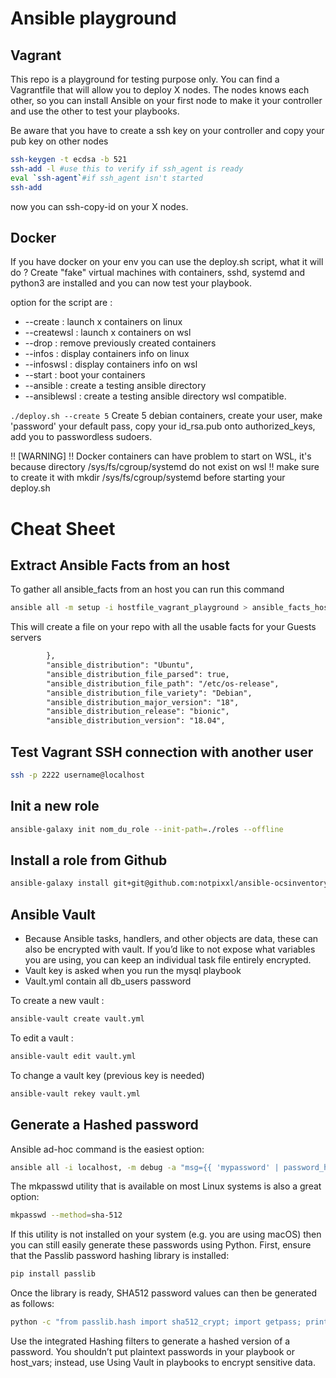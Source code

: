 # Ansible playground

## Vagrant

This repo is a playground for testing purpose only. You can find a Vagrantfile that will allow you to deploy X nodes.
The nodes knows each other, so you can install Ansible on your first node to make it your controller and use the other to test your playbooks.

Be aware that you have to create a ssh key on your controller and copy your pub key on other nodes

```bash
ssh-keygen -t ecdsa -b 521
ssh-add -l #use this to verify if ssh_agent is ready
eval `ssh-agent`#if ssh_agent isn't started
ssh-add
```

now you can ssh-copy-id on your X nodes.

## Docker

If you have docker on your env you can use the deploy.sh script, what it will do ? 
Create "fake" virtual machines with containers, sshd, systemd and python3 are installed and you can now test your playbook.

option for the script are :

* --create : launch x containers on linux
* --createwsl : launch x containers on wsl
* --drop : remove previously created containers
* --infos : display containers info on linux
* --infoswsl : display containers info on wsl
* --start : boot your containers
* --ansible : create a testing ansible directory
* --ansiblewsl : create a testing ansible directory wsl compatible.

```./deploy.sh --create 5```
Create 5 debian containers, create your user, make 'password' your default pass, copy your id_rsa.pub onto authorized_keys, add you to passwordless sudoers.

!! [WARNING]
!! Docker containers can have problem to start on WSL, it's because directory /sys/fs/cgroup/systemd do not exist on wsl
!! make sure to create it with mkdir /sys/fs/cgroup/systemd before starting your deploy.sh

# Cheat Sheet

## Extract Ansible Facts from an host

To gather all ansible_facts from an host you can run this command

```bash
ansible all -m setup -i hostfile_vagrant_playground > ansible_facts_hostfile_vagrant_playground.txt
```

This will create a file on your repo with all the usable facts for your Guests servers

```xml
        },
        "ansible_distribution": "Ubuntu",
        "ansible_distribution_file_parsed": true,
        "ansible_distribution_file_path": "/etc/os-release",
        "ansible_distribution_file_variety": "Debian",
        "ansible_distribution_major_version": "18",
        "ansible_distribution_release": "bionic",
        "ansible_distribution_version": "18.04",
```

## Test Vagrant SSH connection with another user

```bash
ssh -p 2222 username@localhost
```

## Init a new role 

```bash
ansible-galaxy init nom_du_role --init-path=./roles --offline
```

## Install a role from Github

```bash
ansible-galaxy install git+git@github.com:notpixxl/ansible-ocsinventory-agent.git
```

## Ansible Vault

* Because Ansible tasks, handlers, and other objects are data, these can also be encrypted with vault. If you’d like to not expose what variables you are using, you can keep an individual task file entirely encrypted.
* Vault key is asked when you run the mysql playbook
* Vault.yml contain all db_users password

To create a new vault :

```bash
ansible-vault create vault.yml
```

To edit a vault :

```bash
ansible-vault edit vault.yml
```

To change a vault key (previous key is needed)

```bash
ansible-vault rekey vault.yml
```

## Generate a Hashed password

Ansible ad-hoc command is the easiest option:

```bash
ansible all -i localhost, -m debug -a "msg={{ 'mypassword' | password_hash('sha512', 'mysecretsalt') }}"
```

The mkpasswd utility that is available on most Linux systems is also a great option:

```bash
mkpasswd --method=sha-512
```

If this utility is not installed on your system (e.g. you are using macOS) then you can still easily generate these passwords using Python. First, ensure that the Passlib password hashing library is installed:

```bash
pip install passlib
```

Once the library is ready, SHA512 password values can then be generated as follows:

```bash
python -c "from passlib.hash import sha512_crypt; import getpass; print(sha512_crypt.using(rounds=5000).hash(getpass.getpass()))"
```

Use the integrated Hashing filters to generate a hashed version of a password. You shouldn’t put plaintext passwords in your playbook or host_vars; instead, use Using Vault in playbooks to encrypt sensitive data.
